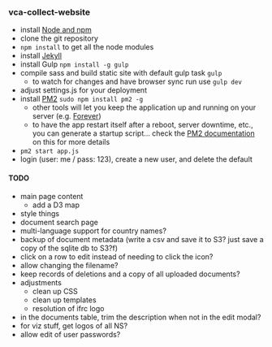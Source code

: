 ### vca-collect-website

- install [Node and npm](http://nodejs.org/)
- clone the git repository
- `npm install` to get all the node modules
- install [Jekyll](https://jekyllrb.com/docs/installation/)
- install Gulp `npm install -g gulp`
- compile sass and build static site with default gulp task `gulp`
  - to watch for changes and have browser sync run use `gulp dev`
- adjust settings.js for your deployment
- install [PM2](https://github.com/Unitech/pm2) `sudo npm install pm2 -g`
  - other tools will let you keep the application up and running on your server (e.g. [Forever](https://github.com/foreverjs/forever))
  - to have the app restart itself after a reboot, server downtime, etc., you can generate a startup script... check the [PM2 documentation](https://github.com/Unitech/pm2#startup-script-generation) on this for more details
- `pm2 start app.js`
- login (user: me / pass: 123), create a new user, and delete the default

#### TODO
- main page content
  - add a D3 map
- style things
- document search page
- multi-language support for country names?
- backup of document metadata (write a csv and save it to S3? just save a copy of the sqlite db to S3?f)
- click on a row to edit instead of needing to click the icon?
- allow changing the filename?
- keep records of deletions and a copy of all uploaded documents?
- adjustments
  - clean up CSS
  - clean up templates
  - resolution of ifrc logo
- in the documents table, trim the description when not in the edit modal?
- for viz stuff, get logos of all NS?
- allow edit of user passwords?

